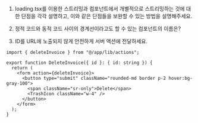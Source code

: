 1. loading.tsx를 이용한 스트리밍과 컴포넌트에서 개별적으로 스트리밍하는 것에 대한 단점을 각각 설명하고, 이와 같은 단점들을 보완할 수 있는 방법을 설명해주세요.

2. 정적 코드와 동적 코드 사이의 경계선이라고도 할 수 있는 컴포넌트의 이름은?

3. ID를 URL에 노출되지 않게 안전하게 서버 액션에 전달하세요.

```tsx
import { deleteInvoice } from "@/app/lib/actions";

export function DeleteInvoice({ id }: { id: string }) {
  return (
    <form action={deleteInvoice}>
      <button type="submit" className="rounded-md border p-2 hover:bg-gray-100">
        <span className="sr-only">Delete</span>
        <TrashIcon className="w-4" />
      </button>
    </form>
  );
}
```
